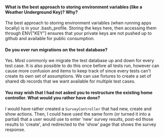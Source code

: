 #### What is the best approach to storing environment variables (like a Weather Underground Key)? Why?

The best approach to storing environment variables (when running apps locally) is in your .bash_profile. Storing the keys here, then accessing them through ENV["KEY"] ensures that your private keys are not pushed up to github and available for public consumption.

#### Do you ever run migrations on the test database?

Yes. Most commonly we migrate the test database up and down for every test case. It is also possible to do this once before all tests run, however can cause more confusion and items to keep track of since every tests can't create its own set of assumptions. We can use fixtures to create a set of shared db records that we want available for multiple test cases.

#### You may wish that I had not asked you to restructure the existing home controller. What would you rather have done?

I would have rather created a `SurveyController` that had new, create and show actions. Then, I could have used the same form (or turned it into a partial) that a user would use to enter 'new' survey results, post-ed those results to 'create', and redirected to the 'show' page that shows the survey response.
